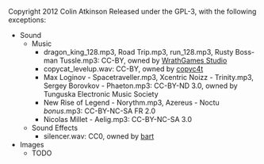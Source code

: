 Copyright 2012 Colin Atkinson
Released under the GPL-3, with the following exceptions:
* Sound
  * Music
    * dragon_king_128.mp3, Road Trip.mp3, run_128.mp3, Rusty Boss-man Tussle.mp3: CC-BY, owned by [WrathGames Studio](http://wrathgames.com/blog/)
    * copycat_levelup.wav: CC-BY, owned by [copyc4t](http://www.freesound.org/people/copyc4t/)
    * Max Loginov - Spacetraveller.mp3, Xcentric Noizz - Trinity.mp3, Sergey Borovkov - Phaeton.mp3: CC-BY-ND 3.0, owned by Tunguska Electronic Music Society
    * New Rise of Legend - Norythm.mp3, Azereus - Noctu _bonus_.mp3: CC-BY-NC-SA FR 2.0
    * Nicolas Millet - Aelig.mp3: CC-BY-NC-SA 3.0
  * Sound Effects
    * silencer.wav:  CC0, owned by [bart](http://opengameart.org/users/bart)
* Images
  * TODO